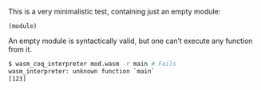 This is a very minimalistic test, containing just an empty module:
```wasm
(module)
```

An empty module is syntactically valid, but one can’t execute any function from it.
```sh
$ wasm_coq_interpreter mod.wasm -r main # Fails
wasm_interpreter: unknown function `main`
[123]
```

